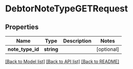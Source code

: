 # DebtorNoteTypeGETRequest

## Properties
Name | Type | Description | Notes
------------ | ------------- | ------------- | -------------
**note_type_id** | **string** |  | [optional] 

[[Back to Model list]](../README.md#documentation-for-models) [[Back to API list]](../README.md#documentation-for-api-endpoints) [[Back to README]](../README.md)


